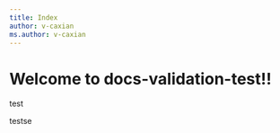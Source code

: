 ```yaml
---
title: Index
author: v-caxian
ms.author: v-caxian
---
```


# Welcome to docs-validation-test!!

test

testse
